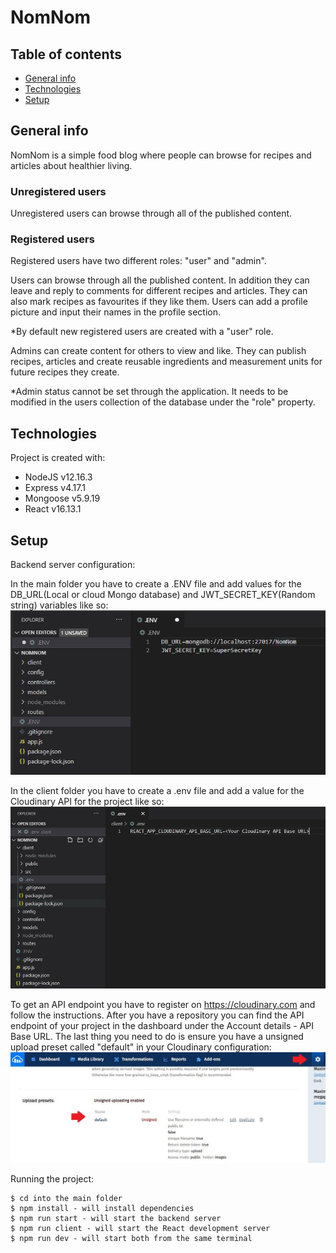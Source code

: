 # NomNom

## Table of contents
* [General info](#general-info)
* [Technologies](#technologies)
* [Setup](#setup)

## General info
NomNom is a simple food blog where people can browse for recipes and articles about healthier living.

### Unregistered users
Unregistered users can browse through all of the published content.

### Registered users
Registered users have two different roles: "user" and "admin".

Users can browse through all the published content. In addition they can leave and reply to comments for different recipes and articles. 
They can also mark recipes as favourites if they like them. Users can add a profile picture and input their names in the profile section.

*By default new registered users are created with a "user" role.


Admins can create content for others to view and like. They can publish recipes, articles and create reusable 
ingredients and measurement units for future recipes they create.

*Admin status cannot be set through the application. It needs to be modified in the users collection of the database under the "role" property.
	
## Technologies
Project is created with:
* NodeJS v12.16.3
* Express v4.17.1
* Mongoose v5.9.19
* React v16.13.1
	
## Setup
Backend server configuration:

In the main folder you have to create a .ENV file and add values for the DB_URL(Local or cloud Mongo database) and JWT_SECRET_KEY(Random string) variables like so:
![Server config](ServerConfig.JPG)

In the client folder you have to create a .env file and add a value for the Cloudinary API for the project like so:
![Client config](ClientConfig.JPG)

To get an API endpoint you have to register on https://cloudinary.com and follow the instructions. After you have a repository you can 
find the API endpoint of your project in the dashboard under the Account details - API Base URL. The last thing you need to do is ensure you have a unsigned upload preset
called "default" in your Cloudinary configuration:
![Cloudinary config](CloudinaryConfig.JPG)

Running the project:

```
$ cd into the main folder
$ npm install - will install dependencies
$ npm run start - will start the backend server
$ npm run client - will start the React development server
$ npm run dev - will start both from the same terminal
```
